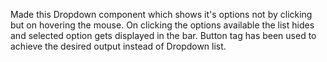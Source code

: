 Made this Dropdown component which shows it's options not by clicking but on hovering the mouse.
On clicking the options available the list hides and selected option gets displayed in the bar.
Button tag has been used to achieve the desired output instead of Dropdown list. 